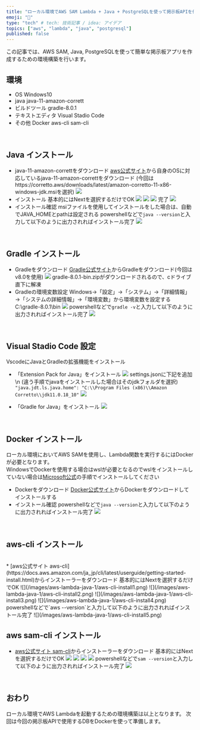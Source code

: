 ```yaml
---
title: "ローカル環境でAWS SAM Lambda + Java + PostgreSQLを使って掲示板APIを作る１ ~環境構築編~"
emoji: "🔧"
type: "tech" # tech: 技術記事 / idea: アイデア
topics: ["aws", "lambda", "java", "postgresql"]
published: false
---
```


この記事では、AWS SAM, Java, PostgreSQLを使って簡単な掲示板アプリを作成するための環境構築を行います。


## 環境
* OS
Windows10
* java
java-11-amazon-corrett
* ビルドツール
gradle-8.0.1
* テキストエディタ
Visual Stadio Code
* その他
Docker
aws-cli
sam-cli
<br>

## Java インストール
* java-11-amazon-correttをダウンロード
[aws公式サイト](https://docs.aws.amazon.com/corretto/latest/corretto-11-ug/downloads-list.html)から自身のOSに対応しているjava-11-amazon-correttをダウンロード
(今回はhttps://corretto.aws/downloads/latest/amazon-corretto-11-x86-windows-jdk.msiを選択)
![](/images/aws-lambda-java-1/java-11-download.png)
* インストール
基本的にはNextを選択するだけでOK
![](/images/aws-lambda-java-1/java-11-install1.png)
![](/images/aws-lambda-java-1/java-11-install2.png)
![](/images/aws-lambda-java-1/java-11-install3.png)
完了
![](/images/aws-lambda-java-1/java-11-install4.png)
* インストール確認
msiファイルを使用してインストールをした場合は、自動でJAVA_HOMEとpathは設定される
powershellなどで`java --version`と入力して以下のように出力されればインストール完了
![](/images/aws-lambda-java-1/java-11-install5.png)
<br>

## Gradle インストール
* Gradleをダウンロード
[Gradle公式サイト](https://gradle.org/releases/)からGradleをダウンロード(今回はv8.0を使用)
![](/images/aws-lambda-java-1/gradle-install.png)
gradle-8.0.1-bin.zipがダウンロードされるので、cドライブ直下に解凍
* Gradleの環境変数設定
Windows→「設定」→「システム」→「詳細情報」→「システムの詳細情報」→「環境変数」から環境変数を設定する
C:\gradle-8.0.1\bin
![](/images/aws-lambda-java-1/gradle-install2.png)
powershellなどで`gradle -v`と入力して以下のように出力されればインストール完了
![](/images/aws-lambda-java-1/gradle-install3.png)
<br>

## Visual Stadio Code 設定
VscodeにJavaとGradleの拡張機能をインストール
* 「Extension Pack for Java」をインストール
![](/images/aws-lambda-java-1/vscode-setting1.png)
settings.jsonに下記を追加\n
(違う手順でjavaをインストールした場合はそのjdkフォルダを選択)
```"java.jdt.ls.java.home": "C:\\Program Files (x86)\\Amazon Corretto\\jdk11.0.18_10"```
![](/images/aws-lambda-java-1/vscode-setting3.png)

* 「Gradle for Java」をインストール
![](/images/aws-lambda-java-1/vscode-setting2.png)
<br>

## Docker インストール
ローカル環境においてAWS SAMを使用し、Lambda関数を実行するにはDockerが必要となります。
<br />
WindowsでDockerを使用する場合はwslが必要となるのでwslをインストールしていない場合は[Microsoft公式](https://learn.microsoft.com/ja-jp/windows/wsl/install)の手順でインストールしてください
* Dockerをダウンロード
[Docker公式サイト](https://www.docker.com/)からDockerをダウンロードしてインストールする
* インストール確認
powershellなどで`java --version`と入力して以下のように出力されればインストール完了
![](/images/aws-lambda-java-1/java-11-install5.png)
<br>

## aws-cli インストール
<br />
* [aws公式サイト aws-cli](https://docs.aws.amazon.com/ja_jp/cli/latest/userguide/getting-started-install.html)からインストーラーをダウンロード
基本的にはNextを選択するだけでOK
![](/images/aws-lambda-java-1/aws-cli-install1.png)
![](/images/aws-lambda-java-1/aws-cli-install2.png)
![](/images/aws-lambda-java-1/aws-cli-install3.png)
![](/images/aws-lambda-java-1/aws-cli-install4.png)
powershellなどで`aws --version`と入力して以下のように出力されればインストール完了
![](/images/aws-lambda-java-1/aws-cli-install5.png)
<br>

## aws sam-cli インストール
* [aws公式サイト sam-cli](https://docs.aws.amazon.com/ja_jp/serverless-application-model/latest/developerguide/install-sam-cli.html)からインストーラーをダウンロード
基本的にはNextを選択するだけでOK
![](/images/aws-lambda-java-1/sam-cli-install1.png)
![](/images/aws-lambda-java-1/sam-cli-install2.png)
![](/images/aws-lambda-java-1/sam-cli-install3.png)
![](/images/aws-lambda-java-1/sam-cli-install4.png)
powershellなどで`sam --version`と入力して以下のように出力されればインストール完了
![](/images/aws-lambda-java-1/sam-cli-install5.png)
<br>

## おわり
ローカル環境でAWS Lambdaを起動するための環境構築は以上となります。
次回は今回の掲示板APIで使用するDBをDockerを使って準備します。
<br>
